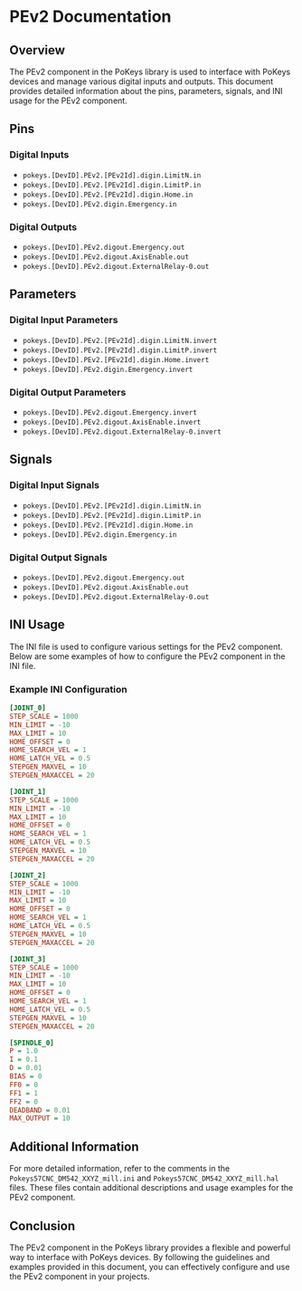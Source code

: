 # PEv2 Documentation

## Overview

The PEv2 component in the PoKeys library is used to interface with PoKeys devices and manage various digital inputs and outputs. This document provides detailed information about the pins, parameters, signals, and INI usage for the PEv2 component.

## Pins

### Digital Inputs

- `pokeys.[DevID].PEv2.[PEv2Id].digin.LimitN.in`
- `pokeys.[DevID].PEv2.[PEv2Id].digin.LimitP.in`
- `pokeys.[DevID].PEv2.[PEv2Id].digin.Home.in`
- `pokeys.[DevID].PEv2.digin.Emergency.in`

### Digital Outputs

- `pokeys.[DevID].PEv2.digout.Emergency.out`
- `pokeys.[DevID].PEv2.digout.AxisEnable.out`
- `pokeys.[DevID].PEv2.digout.ExternalRelay-0.out`

## Parameters

### Digital Input Parameters

- `pokeys.[DevID].PEv2.[PEv2Id].digin.LimitN.invert`
- `pokeys.[DevID].PEv2.[PEv2Id].digin.LimitP.invert`
- `pokeys.[DevID].PEv2.[PEv2Id].digin.Home.invert`
- `pokeys.[DevID].PEv2.digin.Emergency.invert`

### Digital Output Parameters

- `pokeys.[DevID].PEv2.digout.Emergency.invert`
- `pokeys.[DevID].PEv2.digout.AxisEnable.invert`
- `pokeys.[DevID].PEv2.digout.ExternalRelay-0.invert`

## Signals

### Digital Input Signals

- `pokeys.[DevID].PEv2.[PEv2Id].digin.LimitN.in`
- `pokeys.[DevID].PEv2.[PEv2Id].digin.LimitP.in`
- `pokeys.[DevID].PEv2.[PEv2Id].digin.Home.in`
- `pokeys.[DevID].PEv2.digin.Emergency.in`

### Digital Output Signals

- `pokeys.[DevID].PEv2.digout.Emergency.out`
- `pokeys.[DevID].PEv2.digout.AxisEnable.out`
- `pokeys.[DevID].PEv2.digout.ExternalRelay-0.out`

## INI Usage

The INI file is used to configure various settings for the PEv2 component. Below are some examples of how to configure the PEv2 component in the INI file.

### Example INI Configuration

```ini
[JOINT_0]
STEP_SCALE = 1000
MIN_LIMIT = -10
MAX_LIMIT = 10
HOME_OFFSET = 0
HOME_SEARCH_VEL = 1
HOME_LATCH_VEL = 0.5
STEPGEN_MAXVEL = 10
STEPGEN_MAXACCEL = 20

[JOINT_1]
STEP_SCALE = 1000
MIN_LIMIT = -10
MAX_LIMIT = 10
HOME_OFFSET = 0
HOME_SEARCH_VEL = 1
HOME_LATCH_VEL = 0.5
STEPGEN_MAXVEL = 10
STEPGEN_MAXACCEL = 20

[JOINT_2]
STEP_SCALE = 1000
MIN_LIMIT = -10
MAX_LIMIT = 10
HOME_OFFSET = 0
HOME_SEARCH_VEL = 1
HOME_LATCH_VEL = 0.5
STEPGEN_MAXVEL = 10
STEPGEN_MAXACCEL = 20

[JOINT_3]
STEP_SCALE = 1000
MIN_LIMIT = -10
MAX_LIMIT = 10
HOME_OFFSET = 0
HOME_SEARCH_VEL = 1
HOME_LATCH_VEL = 0.5
STEPGEN_MAXVEL = 10
STEPGEN_MAXACCEL = 20

[SPINDLE_0]
P = 1.0
I = 0.1
D = 0.01
BIAS = 0
FF0 = 0
FF1 = 1
FF2 = 0
DEADBAND = 0.01
MAX_OUTPUT = 10
```

## Additional Information

For more detailed information, refer to the comments in the `Pokeys57CNC_DM542_XXYZ_mill.ini` and `Pokeys57CNC_DM542_XXYZ_mill.hal` files. These files contain additional descriptions and usage examples for the PEv2 component.

## Conclusion

The PEv2 component in the PoKeys library provides a flexible and powerful way to interface with PoKeys devices. By following the guidelines and examples provided in this document, you can effectively configure and use the PEv2 component in your projects.
